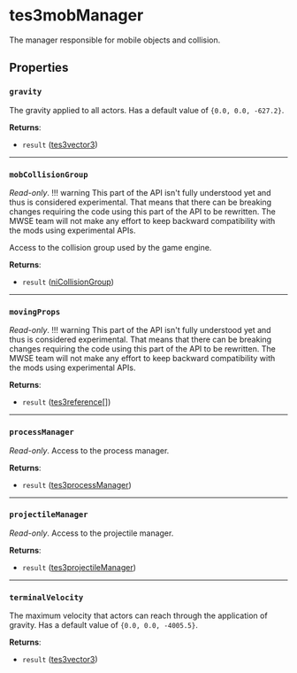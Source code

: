 # tes3mobManager
<div class="search_terms" style="display: none">tes3mobmanager, mobmanager</div>

<!---
	This file is autogenerated. Do not edit this file manually. Your changes will be ignored.
	More information: https://github.com/MWSE/MWSE/tree/master/docs
-->

The manager responsible for mobile objects and collision.

## Properties

### `gravity`
<div class="search_terms" style="display: none">gravity</div>

The gravity applied to all actors. Has a default value of `{0.0, 0.0, -627.2}`.

**Returns**:

* `result` ([tes3vector3](../types/tes3vector3.md))

***

### `mobCollisionGroup`
<div class="search_terms" style="display: none">mobcollisiongroup</div>

*Read-only*. 
!!! warning
	This part of the API isn't fully understood yet and thus is considered experimental. That means that there can be breaking changes requiring the code using this part of the API to be rewritten. The MWSE team will not make any effort to keep backward compatibility with the mods using experimental APIs.

 Access to the collision group used by the game engine.

**Returns**:

* `result` ([niCollisionGroup](../types/niCollisionGroup.md))

***

### `movingProps`
<div class="search_terms" style="display: none">movingprops</div>

*Read-only*. 
!!! warning
	This part of the API isn't fully understood yet and thus is considered experimental. That means that there can be breaking changes requiring the code using this part of the API to be rewritten. The MWSE team will not make any effort to keep backward compatibility with the mods using experimental APIs.

 

**Returns**:

* `result` ([tes3reference](../types/tes3reference.md)[])

***

### `processManager`
<div class="search_terms" style="display: none">processmanager</div>

*Read-only*. Access to the process manager.

**Returns**:

* `result` ([tes3processManager](../types/tes3processManager.md))

***

### `projectileManager`
<div class="search_terms" style="display: none">projectilemanager</div>

*Read-only*. Access to the projectile manager.

**Returns**:

* `result` ([tes3projectileManager](../types/tes3projectileManager.md))

***

### `terminalVelocity`
<div class="search_terms" style="display: none">terminalvelocity</div>

The maximum velocity that actors can reach through the application of gravity. Has a default value of `{0.0, 0.0, -4005.5}`.

**Returns**:

* `result` ([tes3vector3](../types/tes3vector3.md))

